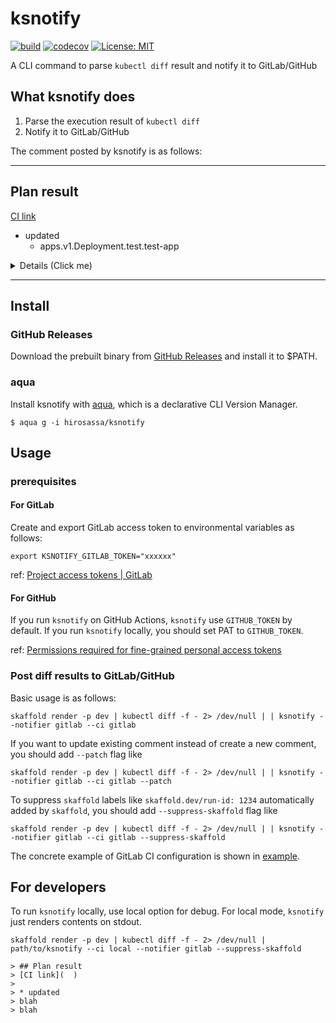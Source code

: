# ksnotify

[![build](https://github.com/hirosassa/ksnotify/actions/workflows/test.yaml/badge.svg)](https://github.com/hirosassa/ksnotify/actions/workflows/test.yaml)
[![codecov](https://codecov.io/gh/hirosassa/ksnotify/branch/main/graph/badge.svg?token=IXWXVU95B8)](https://codecov.io/gh/hirosassa/ksnotify)
[![License: MIT](https://img.shields.io/badge/license-MIT-blue.svg)](https://github.com/hirosassa/ksnotify/blob/main/LICENSE)

A CLI command to parse `kubectl diff` result and notify it to GitLab/GitHub

## What ksnotify does

1. Parse the execution result of `kubectl diff`
1. Notify it to GitLab/GitHub

The comment posted by ksnotify is as follows:

------------
## Plan result

[CI link]( https://example.com )

* updated
  * apps.v1.Deployment.test.test-app

<details><summary>Details (Click me)</summary>

## apps.v1.Deployment.jasmine.test-app
```diff
 @@ -5,7 +5,6 @@
     deployment.kubernetes.io/revision: "3"
+  labels:
+    app: test-app
   name: test-app
   namespace: test
 spec:
@@ -27,7 +26,6 @@
       creationTimestamp: null
       labels:
         app: test-app
-        skaffold.dev/run-id: 1234
     spec:
       containers:
       - args:
```
</details>

------------

## Install

### GitHub Releases

Download the prebuilt binary from [GitHub Releases](https://github.com/hirosassa/ksnotify/releases) and install it to $PATH.

### aqua

Install ksnotify with [aqua](https://aquaproj.github.io/), which is a declarative CLI Version Manager.

```console
$ aqua g -i hirosassa/ksnotify
```

## Usage
### prerequisites

#### For GitLab

Create and export GitLab access token to environmental variables as follows:

```console
export KSNOTIFY_GITLAB_TOKEN="xxxxxx"
```
ref: [Project access tokens | GitLab](https://docs.gitlab.com/ee/user/project/settings/project_access_tokens.html)

#### For GitHub

If you run `ksnotify` on GitHub Actions, `ksnotify` use `GITHUB_TOKEN` by default.
If you run `ksnotify` locally, you should set PAT to `GITHUB_TOKEN`.

ref: [Permissions required for fine-grained personal access tokens](https://docs.github.com/en/rest/authentication/permissions-required-for-fine-grained-personal-access-tokens?apiVersion=2022-11-28)

### Post diff results to GitLab/GitHub

Basic usage is as follows:

```console
skaffold render -p dev | kubectl diff -f - 2> /dev/null | | ksnotify --notifier gitlab --ci gitlab
```

If you want to update existing comment instead of create a new comment, you should add `--patch` flag like

```console
skaffold render -p dev | kubectl diff -f - 2> /dev/null | | ksnotify --notifier gitlab --ci gitlab --patch
```

To suppress `skaffold` labels like `skaffold.dev/run-id: 1234` automatically added by `skaffold`, you should add `--suppress-skaffold` flag like

```console
skaffold render -p dev | kubectl diff -f - 2> /dev/null | | ksnotify --notifier gitlab --ci gitlab --suppress-skaffold
```

The concrete example of GitLab CI configuration is shown in [example](https://github.com/hirosassa/ksnotify/tree/main/example).


## For developers

To run `ksnotify` locally, use local option for debug.
For local mode, `ksnotify` just renders contents on stdout.

```console
skaffold render -p dev | kubectl diff -f - 2> /dev/null | path/to/ksnotify --ci local --notifier gitlab --suppress-skaffold

> ## Plan result
> [CI link](  )
>
> * updated
> blah
> blah
```
